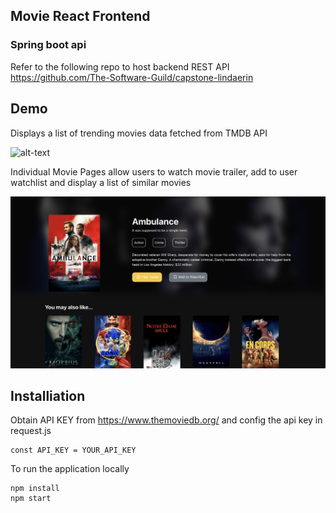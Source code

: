 ## Movie React Frontend

### Spring boot api

Refer to the following repo to host backend REST API
https://github.com/The-Software-Guild/capstone-lindaerin


## Demo 
Displays a list of trending movies data fetched from TMDB API

![alt-text](https://github.com/lindaerin/movie-react-frontend/blob/main/demo/demo-1.png)


Individual Movie Pages allow users to watch movie trailer, add to user watchlist and display a list of similar movies

![alt-text](https://github.com/lindaerin/movie-react-frontend/blob/main/demo/demo-2.png)


## Installiation

Obtain API KEY from https://www.themoviedb.org/ and config the api key in request.js

```
const API_KEY = YOUR_API_KEY
```

To run the application locally

```
npm install
npm start
```


